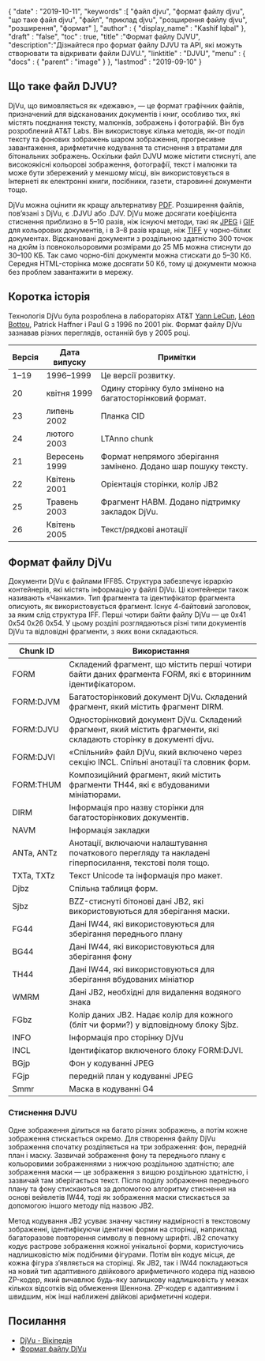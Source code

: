 {
  "date" : "2019-10-11",
  "keywords" :[ "файл djvu", "формат файлу djvu", "що таке файл djvu", "файл", "приклад djvu", "розширення файлу djvu", "розширення", "формат" ],
  "author" : {
    "display_name" : "Kashif Iqbal"
},
  "draft" : "false",
  "toc" : true,
  "title" :"Формат файлу DJVU",
  "description":"Дізнайтеся про формат файлу DJVU та API, які можуть створювати та відкривати файли DJVU.",
  "linktitle" : "DJVU",
  "menu" : {
    "docs" : {
      "parent" : "image"
}
},
  "lastmod" : "2019-09-10"
}

## Що таке файл DJVU?

DjVu, що вимовляється як «дежавю», — це формат графічних файлів, призначений для відсканованих документів і книг, особливо тих, які містять поєднання тексту, малюнків, зображень і фотографій. Він був розроблений AT&T Labs. Він використовує кілька методів, як-от поділ тексту та фонових зображень шаром зображення, прогресивне завантаження, арифметичне кодування та стиснення з втратами для бітональних зображень. Оскільки файл DJVU може містити стиснуті, але високоякісні кольорові зображення, фотографії, текст і малюнки та може бути збережений у меншому місці, він використовується в Інтернеті як електронні книги, посібники, газети, старовинні документи тощо.

DjVu можна оцінити як кращу альтернативу [PDF](/uk/pdf/). Розширення файлів, пов’язані з DjVu, є .DJVU або .DJV. DjVu може досягати коефіцієнта стиснення приблизно в 5–10 разів, ніж існуючі методи, такі як [JPEG](/uk/image/jpeg/) і [GIF](/uk/image/gif/) для кольорових документів, і в 3–8 разів краще, ніж [TIFF]( /image/tiff/) у чорно-білих документах. Відскановані документи з роздільною здатністю 300 точок на дюйм із повнокольоровими розмірами до 25 МБ можна стиснути до 30–100 КБ. Так само чорно-білі документи можна стискати до 5–30 Кб. Середня HTML-сторінка може досягати 50 Кб, тому ці документи можна без проблем завантажити в мережу.

## Коротка історія ##

Технологія DjVu була розроблена в лабораторіях AT&T [Yann LeCun](https://en.wikipedia.org/wiki/Yann_LeCun), [Léon Bottou](https://en.wikipedia.org/wiki/L%C3%A9on_Bottou), Patrick Haffner і Paul G з 1996 по 2001 рік. Формат файлу DjVu зазнавав різних переглядів, останній був у 2005 році.


|Версія|Дата випуску|Примітки
---|---|---|
|1–19|1996–1999|Це версії розвитку.
|20|квітня 1999|Одину сторінку було змінено на багатосторінковий формат.
|23|липень 2002|Планка CID
|24|лютого 2003|LTAnno chunk
|21|Вересень 1999|Формат непрямого зберігання замінено. Додано шар пошуку тексту.
|22|Квітень 2001|Орієнтація сторінки, колір JB2
|25|Травень 2003|Фрагмент НАВМ. Додано підтримку закладок DjVu.
|26|Квітень 2005|Текст/рядкові анотації

## Формат файлу DjVu ##

Документи DjVu є файлами IFF85. Структура забезпечує ієрархію контейнерів, які містять інформацію у файлі DjVu. Ці контейнери також називають «Чанками». Тип фрагмента та ідентифікатор фрагмента описують, як використовується фрагмент. Існує 4-байтовий заголовок, за яким слід структура IFF. Перші чотири байти файлу DjVu — це 0x41 0x54 0x26 0x54. У цьому розділі розглядаються різні типи документів DjVu та відповідні фрагменти, з яких вони складаються.


|Chunk ID|Використання
---|---|
|FORM|Складений фрагмент, що містить перші чотири байти даних фрагмента FORM, які є вторинним ідентифікатором.
|FORM:DJVM|Багатосторінковий документ DjVu. Складений фрагмент, який містить фрагмент DIRM.
|FORM:DJVU|Односторінковий документ DjVu. Складений фрагмент, який містить фрагменти, які складають сторінку в документі djvu.
|FORM:DJVI|«Спільний» файл DjVu, який включено через секцію INCL. Спільні анотації та словник форм.
|FORM:THUM|Композиційний фрагмент, який містить фрагменти TH44, які є вбудованими мініатюрами.
|DIRM|Інформація про назву сторінки для багатосторінкових документів.
|NAVM|Інформація закладки
|ANTa, ANTz|Анотації, включаючи налаштування початкового перегляду та накладені гіперпосилання, текстові поля тощо.
|TXTa, TXTz|Текст Unicode та інформація про макет.
|Djbz|Спільна таблиця форм.
|Sjbz|BZZ-стиснуті бітонові дані JB2, які використовуються для зберігання маски.
|FG44|Дані IW44, які використовуються для зберігання переднього плану
|BG44|Дані IW44, які використовуються для зберігання фону
|TH44|Дані IW44, які використовуються для зберігання вбудованих мініатюр
|WMRM|Дані JB2, необхідні для видалення водяного знака
|FGbz|Колір даних JB2. Надає колір для кожного (бліт чи форми?) у відповідному блоку Sjbz.
|INFO|Інформація про сторінку DjVu
|INCL|Ідентифікатор включеного блоку FORM:DJVI.
|BGjp|Фон у кодуванні JPEG
|FGjp|передній план у кодуванні JPEG
|Smmr|Маска в кодуванні G4

### Стиснення DJVU

Одне зображення ділиться на багато різних зображень, а потім кожне зображення стискається окремо. Для створення файлу DjVu зображення спочатку розділяється на три зображення: фон, передній план і маску. Зазвичай зображення фону та переднього плану є кольоровими зображеннями з нижчою роздільною здатністю; але зображення маски — це зображення з вищою роздільною здатністю, і зазвичай там зберігається текст. Після поділу зображення переднього плану та фону стискаються за допомогою алгоритму стиснення на основі вейвлетів IW44, тоді як зображення маски стискається за допомогою іншого методу під назвою JB2.

Метод кодування JB2 усуває значну частину надмірності в текстовому зображенні, ідентифікуючи ідентичні форми на сторінці, наприклад багаторазове повторення символу в певному шрифті. JB2 спочатку кодує растрове зображення кожної унікальної форми, користуючись надлишковістю між подібними фігурами. Потім він кодує місця, де кожна фігура з’являється на сторінці. Як JB2, так і IW44 покладаються на новий тип адаптивного двійкового арифметичного кодера під назвою ZP-кодер, який вичавлює будь-яку залишкову надлишковість у межах кількох відсотків від обмеження Шеннона. ZP-кодер є адаптивним і швидшим, ніж інші наближені двійкові арифметичні кодери.

## Посилання ##

* [DjVu - Вікіпедія](https://en.wikipedia.org/wiki/DjVu)
* [Формат файлу DjVu](https://www.cuminas.jp/docs/techinfo/DjVu3Spec.pdf)

